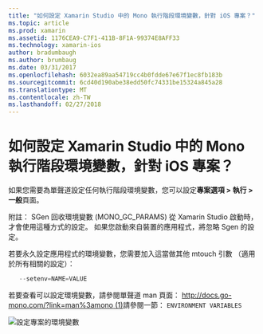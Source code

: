 ```yaml
---
title: "如何設定 Xamarin Studio 中的 Mono 執行階段環境變數，針對 iOS 專案？"
ms.topic: article
ms.prod: xamarin
ms.assetid: 1176CEA9-C7F1-411B-8F1A-99374E8AFF33
ms.technology: xamarin-ios
author: bradumbaugh
ms.author: brumbaug
ms.date: 03/31/2017
ms.openlocfilehash: 6032ea89aa54719cc4b0fdde67e67f1ec8fb183b
ms.sourcegitcommit: 6cd40d190abe38edd50fc74331be15324a845a28
ms.translationtype: MT
ms.contentlocale: zh-TW
ms.lasthandoff: 02/27/2018
---
```

# <a name="how-do-i-set-mono-runtime-environment-variables-for-ios-projects-in-xamarin-studio"></a>如何設定 Xamarin Studio 中的 Mono 執行階段環境變數，針對 iOS 專案？

如果您需要為單聲道設定任何執行階段環境變數，您可以設定**專案選項 > 執行 > 一般**頁面。

附註： SGen 回收環境變數 (MONO\_GC\_PARAMS) 從 Xamarin Studio 啟動時，才會使用這種方式的設定。 如果您啟動來自裝置的應用程式，將忽略 Sgen 的設定。 

若要永久設定應用程式的環境變數，您需要加入這當做其他 mtouch 引數 （適用於所有相關的設定）：

```csharp
   --setenv=NAME=VALUE
```

若要查看可以設定環境變數，請參閱單聲道 man 頁面： [http://docs.go-mono.com/?link=man%3amono (1)](http://docs.go-mono.com/?link=man%3amono(1))請參閱一節： `ENVIRONMENT VARIABLES`

![](xs-mono-runtime-images/environment-variables.jpg "設定專案的環境變數")
